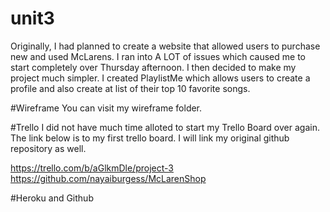 # unit3

Originally, I had planned to create a website that allowed users to purchase new and used McLarens. I ran into A LOT of issues which caused me to start completely over Thursday afternoon. I then decided to make my project much simpler. I created PlaylistMe which allows users to create a profile and also create at list of their top 10 favorite songs. 

#Wireframe
You can visit my wireframe folder.

#Trello
I did not have much time alloted to start my Trello Board over again. The link below is to my first trello board. I will link my original github repository as well. 

https://trello.com/b/aGlkmDle/project-3
https://github.com/nayaiburgess/McLarenShop

#Heroku and Github
